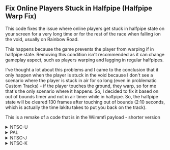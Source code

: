 ## Fix Online Players Stuck in Halfpipe (Halfpipe Warp Fix)

This code fixes the issue where online players get stuck in halfpipe state on your screen for a very long time or for the rest of the race when falling ion the void, usually on Rainbow Road.

This happens because the game prevents the player from warping if in halfpipe state. Removing this condition isn't recommended as it can change gameplay aspect, such as players warping and lagging in regular halfpipes.

I've thought a lot about this problems and I came to the conclusion that it only happen when the player is stuck in the void because I don't see a scenario where the player is stuck in air for so long (even in problematic Custom Tracks) - if the player touches the ground, they warp, so for me that's the only scenario where it happens.
So, I decided to fix it based on out of bounds timer and not in air timer while in halfpipe. So, the halfpipe state will be cleared 130 frames after touching out of bounds (2:10 seconds, which is actually the time lakitu takes to put you back on the track).

This is a remake of a code that is in the Wiimmfi payload - shorter version

<details>
<summary>NTSC-U</summary>

If you want to make it based on air time in halfpipe instead, replace A81F0056 with 8004001C and change the time (2C000052 to 2C00XXXX). 

Additionally, because of where I hook the code, you can have the warp happen in halfpipe without clearing the state, just replace 91640008 with 60000000. Be aware that it will only warp based on the timer

```powerpc
C2585734 00000005
81640008 556C056B
41820018 A81F0056
2C000052 4180000C
556B05A8 91640008
7D645B78 00000000
```
</details>

<details>
<summary>PAL</summary>

If you want to make it based on air time in halfpipe instead, replace A81F0056 with 8004001C and change the time (2C000052 to 2C00XXXX). 

Additionally, because of where I hook the code, you can have the warp happen in halfpipe without clearing the state, just replace 91640008 with 60000000. Be aware that it will only warp based on the timer

```powerpc
C258BF58 00000005
81640008 556C056B
41820018 A81F0056
2C000052 4180000C
556B05A8 91640008
7D645B78 00000000
```
</details>

<details>
<summary>NTSC-J</summary>

If you want to make it based on air time in halfpipe instead, replace A81F0056 with 8004001C and change the time (2C000052 to 2C00XXXX). 

Additionally, because of where I hook the code, you can have the warp happen in halfpipe without clearing the state, just replace 91640008 with 60000000. Be aware that it will only warp based on the timer

```powerpc
C258B8D8 00000005
81640008 556C056B
41820018 A81F0056
2C000052 4180000C
556B05A8 91640008
7D645B78 00000000
```
</details>

<details>
<summary>NTSC-K</summary>

If you want to make it based on air time in halfpipe instead, replace A81F0056 with 8004001C and change the time (2C000052 to 2C00XXXX). 

Additionally, because of where I hook the code, you can have the warp happen in halfpipe without clearing the state, just replace 91640008 with 60000000. Be aware that it will only warp based on the timer

```powerpc
C2579FB0 00000005
81640008 556C056B
41820018 A81F0056
2C000052 4180000C
556B05A8 91640008
7D645B78 00000000
```
</details>